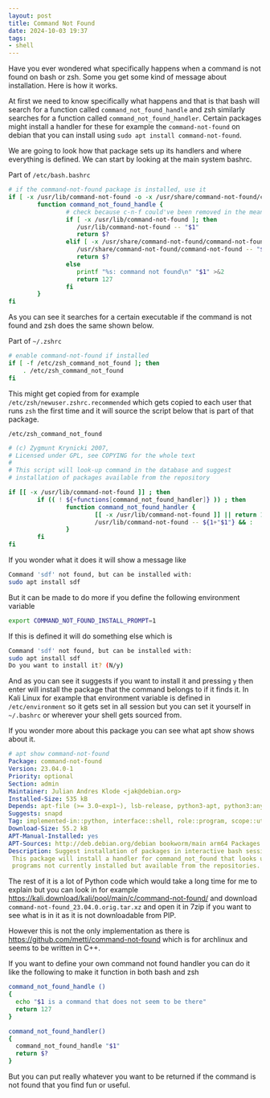 ```yaml
---
layout: post
title: Command Not Found
date: 2024-10-03 19:37
tags:
- shell
---
```

Have you ever wondered what specifically happens when a command is not found on bash or zsh. Some you get some kind of message about installation. Here is how it works.

At first we need to know specifically what happens and that is that bash will search for a function called `command_not_found_handle` and zsh similarly searches for a function called `command_not_found_handler`. Certain packages might install a handler for these for example the `command-not-found` on debian that you can install using `sudo apt install command-not-found`.

We are going to look how that package sets up its handlers and where everything is defined. We can start by looking at the main system bashrc.

Part of `/etc/bash.bashrc`
```bash
# if the command-not-found package is installed, use it
if [ -x /usr/lib/command-not-found -o -x /usr/share/command-not-found/command-not-found ]; then
        function command_not_found_handle {
                # check because c-n-f could've been removed in the meantime
                if [ -x /usr/lib/command-not-found ]; then
                   /usr/lib/command-not-found -- "$1"
                   return $?
                elif [ -x /usr/share/command-not-found/command-not-found ]; then
                   /usr/share/command-not-found/command-not-found -- "$1"
                   return $?
                else
                   printf "%s: command not found\n" "$1" >&2
                   return 127
                fi
        }
fi
```

As you can see it searches for a certain executable if the command is not found and zsh does the same shown below.

Part of `~/.zshrc`
```zsh
# enable command-not-found if installed
if [ -f /etc/zsh_command_not_found ]; then
    . /etc/zsh_command_not_found
fi
```

This might get copied from for example `/etc/zsh/newuser.zshrc.recommended` which gets copied to each user that runs `zsh` the first time and it will source the script below that is part of that package.

`/etc/zsh_command_not_found`
```zsh
# (c) Zygmunt Krynicki 2007,
# Licensed under GPL, see COPYING for the whole text
#
# This script will look-up command in the database and suggest
# installation of packages available from the repository

if [[ -x /usr/lib/command-not-found ]] ; then
        if (( ! ${+functions[command_not_found_handler]} )) ; then
                function command_not_found_handler {
                        [[ -x /usr/lib/command-not-found ]] || return 1
                        /usr/lib/command-not-found -- ${1+"$1"} && :
                }
        fi
fi
```

If you wonder what it does it will show a message like

```sh
Command 'sdf' not found, but can be installed with:
sudo apt install sdf
```

But it can be made to do more if you define the following environment variable

```sh
export COMMAND_NOT_FOUND_INSTALL_PROMPT=1
```

If this is defined it will do something else which is

```sh
Command 'sdf' not found, but can be installed with:
sudo apt install sdf
Do you want to install it? (N/y)
```

And as you can see it suggests if you want to install it and pressing `y` then enter will install the package that the command belongs to if it finds it. In Kali Linux for example that environment variable is defined in `/etc/environment` so it gets set in all session but you can set it yourself in `~/.bashrc` or wherever your shell gets sourced from.

If you wonder more about this package you can see what apt show shows about it.

```yaml
# apt show command-not-found
Package: command-not-found
Version: 23.04.0-1
Priority: optional
Section: admin
Maintainer: Julian Andres Klode <jak@debian.org>
Installed-Size: 535 kB
Depends: apt-file (>= 3.0~exp1~), lsb-release, python3-apt, python3:any
Suggests: snapd
Tag: implemented-in::python, interface::shell, role::program, scope::utility
Download-Size: 55.2 kB
APT-Manual-Installed: yes
APT-Sources: http://deb.debian.org/debian bookworm/main arm64 Packages
Description: Suggest installation of packages in interactive bash sessions
 This package will install a handler for command_not_found that looks up
 programs not currently installed but available from the repositories.
```

The rest of it is a lot of Python code which would take a long time for me to explain but you can look in for example 
<https://kali.download/kali/pool/main/c/command-not-found/> and download `command-not-found_23.04.0.orig.tar.xz` and open it in 7zip if you want to see what is in it as it is not downloadable from PIP.

However this is not the only implementation as there is <https://github.com/metti/command-not-found> which is for archlinux and seems to be written in C++.

If you want to define your own command not found handler you can do it like the following to make it function in both bash and zsh

```sh
command_not_found_handle ()
{
  echo "$1 is a command that does not seem to be there"
  return 127
}

command_not_found_handler()
{
  command_not_found_handle "$1"
  return $?
}
```

But you can put really whatever you want to be returned if the command is not found that you find fun or useful.
